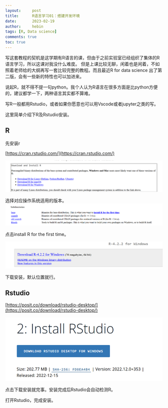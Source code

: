 ```yaml
---
layout:     post
title:      R语言学习01：搭建开发环境
date:       2023-02-19
author:     hebin
tags: [R, Data science]
comments: true
toc: true
---
```


写这套教程的契机是这学期有R语言的课，但由于之前实验室已经组织了集体的R语言学习，所以这课对我没什么难度。
但是上课比较无聊，闲着也是闲着，不如照着老师给的大纲再写一套比较完整的教程。而且最近R for data science 出了第二版，会有一些新的特性也可以加进来。

说起R，就不得不提一句python。我个人认为R语言在很多方面是比python方便的，建议都学一下，两种语言其实都不算难。

写R一般都用Rstudio，或者如果你愿意也可以用Vscode或者jupyter之类的写。

这里简单介绍下R及Rstudio安装。

## R

先安装r

[https://cran.rstudio.com/](https://cran.rstudio.com/)

​![image](images/2023-02-18-assets/image-20230220135041-qit04yu.png)​

选择对应操作系统适用的版本。​![image](images/2023-02-18-assets/image-20230220135118-89pxu6g.png)​

点击install R for the first time。

​![image](images/2023-02-18-assets/image-20230220135155-624bise.png)​

下载安装，默认位置就行。

## Rstudio

[https://posit.co/download/rstudio-desktop/](https://posit.co/download/rstudio-desktop/)

​![image](images/2023-02-18-assets/image-20230220135311-ts53lzq.png)​

点击下载安装就完事。安装完成后Rstudio会自动检测R。

打开Rstudio，完成安装。
